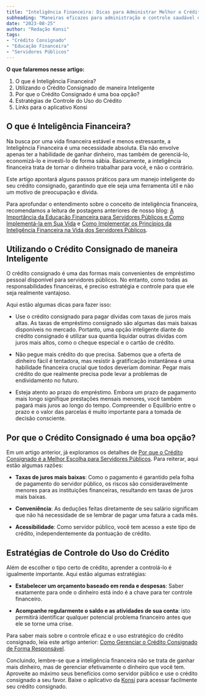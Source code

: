 ```yaml
---
title: "Inteligência Financeira: Dicas para Administrar Melhor o Crédito Consignado"
subheading: "Maneiras eficazes para administração e controle saudável do crédito consignado para servidores públicos"
date: "2023-08-25"
author: "Redação Konsi"
tags:
- "Crédito Consignado"
- "Educação Financeira"
- "Servidores Públicos"
---
```


**O que falaremos nesse artigo:**
1. O que é Inteligência Financeira?
2. Utilizando o Crédito Consignado de maneira Inteligente
3. Por que o Crédito Consignado é uma boa opção?
4. Estratégias de Controle do Uso do Crédito
5. Links para o aplicativo Konsi


## O que é Inteligência Financeira?

Na busca por uma vida financeira estável e menos estressante, a Inteligência Financeira é uma necessidade absoluta. Ela não envolve apenas ter a habilidade de ganhar dinheiro, mas também de gerenciá-lo, economizá-lo e investi-lo de forma sábia. Basicamente, a inteligência financeira trata de tornar o dinheiro trabalhar para você, e não o contrário.

Este artigo apontará alguns passos práticos para um manejo inteligente do seu crédito consignado, garantindo que ele seja uma ferramenta útil e não um motivo de preocupação e dívida. 

Para aprofundar o entendimento sobre o conceito de inteligência financeira, recomendamos a leitura de postagens anteriores de nosso blog: [A Importância da Educação Financeira para Servidores Públicos e Como Implementá-la em Sua Vida](https://konsi.com.br/postagens/a-importncia-da-educao-financeira-para-servidores-pblicos-e-como-implement-la-em-sua-vida) e [Como Implementar os Princípios da Inteligência Financeira na Vida dos Servidores Públicos](https://konsi.com.br/postagens/como-implementar-os-princpios-da-inteligncia-financeira-na-vida-dos-servidores-pblicos).

## Utilizando o Crédito Consignado de maneira Inteligente

O crédito consignado é uma das formas mais convenientes de empréstimo pessoal disponível para servidores públicos. No entanto, como todas as responsabilidades financeiras, é preciso estratégia e controle para que ele seja realmente vantajoso.

Aqui estão algumas dicas para fazer isso:

- Use o crédito consignado para pagar dívidas com taxas de juros mais altas. As taxas de empréstimo consignado são algumas das mais baixas disponíveis no mercado. Portanto, uma opção inteligente diante do crédito consignado é utilizar sua quantia liquidar outras dívidas com juros mais altos, como o cheque especial e o cartão de crédito.

- Não pegue mais crédito do que precisa. Sabemos que a oferta de dinheiro fácil é tentadora, mas resistir à gratificação instantânea é uma habilidade financeira crucial que todos deveriam dominar. Pegar mais crédito do que realmente precisa pode levar a problemas de endividamento no futuro.

- Esteja atento ao prazo do empréstimo. Embora um prazo de pagamento mais longo signifique prestações mensais menores, você também pagará mais juros ao longo do tempo. Compreender o Equilíbrio entre o prazo e o valor das parcelas é muito importante para a tomada de decisão consciente. 

## Por que o Crédito Consignado é uma boa opção?

Em um artigo anterior, já exploramos os detalhes de [Por que o Crédito Consignado é a Melhor Escolha para Servidores Públicos](https://konsi.com.br/postagens/por-que-o-crdito-consignado-a-melhor-escolha-para-servidores-pblicos). Para reiterar, aqui estão algumas razões:

- **Taxas de juros mais baixas**: Como o pagamento é garantido pela folha de pagamento do servidor público, os riscos são consideravelmente menores para as instituições financeiras, resultando em taxas de juros mais baixas.

- **Conveniência**: As deduções feitas diretamente de seu salário significam que não há necessidade de se lembrar de pagar uma fatura a cada mês.

- **Acessibilidade**: Como servidor público, você tem acesso a este tipo de crédito, independentemente da pontuação de crédito.

## Estratégias de Controle do Uso do Crédito

Além de escolher o tipo certo de crédito, aprender a controlá-lo é igualmente importante. Aqui estão algumas estratégias:

- **Estabelecer um orçamento baseado em renda e despesas**: Saber exatamente para onde o dinheiro está indo é a chave para ter controle financeiro.

- **Acompanhe regularmente o saldo e as atividades de sua conta**: isto permitirá identificar qualquer potencial problema financeiro antes que ele se torne uma crise.

Para saber mais sobre o controle eficaz e o uso estratégico do crédito consignado, leia este artigo anterior: [Como Gerenciar o Crédito Consignado de Forma Responsável](https://konsi.com.br/postagens/como-gerenciar-o-crdito-consignado-de-forma-responsvel).

Concluindo, lembre-se que a inteligência financeira não se trata de ganhar mais dinheiro, mas de gerenciar efetivamente o dinheiro que você tem. Aproveite ao máximo seus benefícios como servidor público e use o crédito consignado a seu favor. Baixe o aplicativo da [Konsi](https://play.google.com/store/apps/details?id=com.konsi) para acessar facilmente seu crédito consignado.